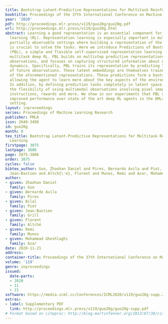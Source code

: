 ```yaml
---
title: Bootstrap Latent-Predictive Representations for Multitask Reinforcement Learning
booktitle: Proceedings of the 37th International Conference on Machine Learning
year: '2020'
pdf: http://proceedings.mlr.press/v119/guo20g/guo20g.pdf
url: http://proceedings.mlr.press/v119/guo20g.html
abstract: Learning a good representation is an essential component for deep reinforcement
  learning (RL). Representation learning is especially important in multitask and
  partially observable settings where building a representation of the unknown environment
  is crucial to solve the tasks. Here we introduce Predictions of Bootstrapped Latents
  (PBL), a simple and flexible self-supervised representation learning algorithm for
  multitask deep RL. PBL builds on multistep predictive representations of future
  observations, and focuses on capturing structured information about environment
  dynamics. Specifically, PBL trains its representation by predicting latent embeddings
  of future observations. These latent embeddings are themselves trained to be predictive
  of the aforementioned representations. These predictions form a bootstrapping effect,
  allowing the agent to learn more about the key aspects of the environment dynamics.
  In addition, by defining prediction tasks completely in latent space, PBL provides
  the flexibility of using multimodal observations involving pixel images, language
  instructions, rewards and more. We show in our experiments that PBL delivers across-the-board
  improved performance over state of the art deep RL agents in the DMLab-30 multitask
  setting.
layout: inproceedings
series: Proceedings of Machine Learning Research
publisher: PMLR
issn: 2640-3498
id: guo20g
month: 0
tex_title: Bootstrap Latent-Predictive Representations for Multitask Reinforcement
  Learning
firstpage: 3875
lastpage: 3886
page: 3875-3886
order: 3875
cycles: false
bibtex_author: Guo, Zhaohan Daniel and Pires, Bernardo Avila and Piot, Bilal and Grill,
  Jean-Bastien and Altch{\'e}, Florent and Munos, Remi and Azar, Mohammad Gheshlaghi
author:
- given: Zhaohan Daniel
  family: Guo
- given: Bernardo Avila
  family: Pires
- given: Bilal
  family: Piot
- given: Jean-Bastien
  family: Grill
- given: Florent
  family: Altché
- given: Remi
  family: Munos
- given: Mohammad Gheshlaghi
  family: Azar
date: 2020-11-21
address: 
container-title: Proceedings of the 37th International Conference on Machine Learning
volume: '119'
genre: inproceedings
issued:
  date-parts:
  - 2020
  - 11
  - 21
software: https://media.icml.cc/Conferences/ICML2020/v119/guo20g-supp.zip
extras:
- label: Supplementary PDF
  link: http://proceedings.mlr.press/v119/guo20g/guo20g-supp.pdf
# Format based on citeproc: http://blog.martinfenner.org/2013/07/30/citeproc-yaml-for-bibliographies/
---
```

